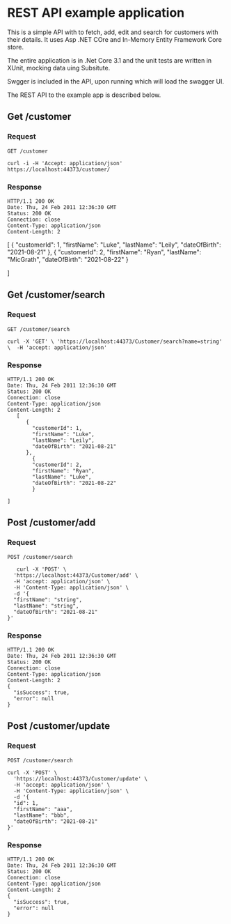# REST API example application
This is a simple API with to fetch, add, edit and search for customers with their details.
It uses Asp .NET COre and In-Memory Entity Framework Core store.

The entire application is in .Net Core 3.1 and the unit tests are written in XUnit, mocking data uing Subsitute.

Swgger is included in the API, upon running which will load the swagger UI.

The REST API to the example app is described below.

## Get /customer

### Request

`GET /customer`

    curl -i -H 'Accept: application/json' https://localhost:44373/customer/

### Response

    HTTP/1.1 200 OK
    Date: Thu, 24 Feb 2011 12:36:30 GMT
    Status: 200 OK
    Connection: close
    Content-Type: application/json
    Content-Length: 2 
   [
      {
        "customerId": 1,
        "firstName": "Luke",
        "lastName": "Leily",
        "dateOfBirth": "2021-08-21"
      },
        {
        "customerId": 2,
        "firstName": "Ryan",
        "lastName": "MicGrath",
        "dateOfBirth": "2021-08-22"
        }

]


## Get /customer/search

### Request

`GET /customer/search`

    curl -X 'GET' \ 'https://localhost:44373/Customer/search?name=string' \  -H 'accept: application/json'

### Response

    HTTP/1.1 200 OK
    Date: Thu, 24 Feb 2011 12:36:30 GMT
    Status: 200 OK
    Connection: close
    Content-Type: application/json
    Content-Length: 2 
       [
          {
            "customerId": 1,
            "firstName": "Luke",
            "lastName": "Leily",
            "dateOfBirth": "2021-08-21"
          },
            {
            "customerId": 2,
            "firstName": "Ryan",
            "lastName": "Luke",
            "dateOfBirth": "2021-08-22"
            }

    ]

## Post /customer/add

### Request

`POST /customer/search`

       curl -X 'POST' \
      'https://localhost:44373/Customer/add' \
      -H 'accept: application/json' \
      -H 'Content-Type: application/json' \
      -d '{
      "firstName": "string",
      "lastName": "string",
      "dateOfBirth": "2021-08-21"
    }'

### Response

    HTTP/1.1 200 OK
    Date: Thu, 24 Feb 2011 12:36:30 GMT
    Status: 200 OK
    Connection: close
    Content-Type: application/json
    Content-Length: 2 
    {
      "isSuccess": true,
      "error": null
    }


## Post /customer/update

### Request

`POST /customer/search`

    curl -X 'POST' \
      'https://localhost:44373/Customer/update' \
      -H 'accept: application/json' \
      -H 'Content-Type: application/json' \
      -d '{
      "id": 1,
      "firstName": "aaa",
      "lastName": "bbb",
      "dateOfBirth": "2021-08-21"
    }'

### Response

    HTTP/1.1 200 OK
    Date: Thu, 24 Feb 2011 12:36:30 GMT
    Status: 200 OK
    Connection: close
    Content-Type: application/json
    Content-Length: 2 
    {
      "isSuccess": true,
      "error": null
    }
